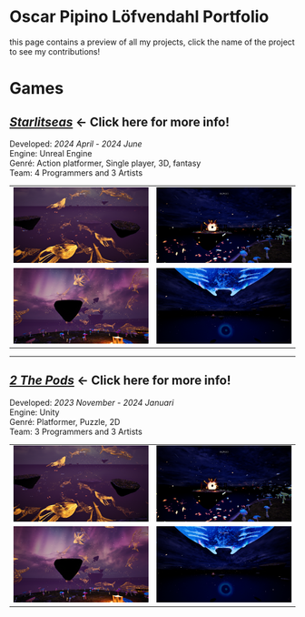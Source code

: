 # Oscar Pipino Löfvendahl Portfolio

this page contains a preview of all my projects, click the name of the project to see my contributions!

# Games

## [***Starlitseas***](Starlitseas#starlitseas) ← Click here for more info!

Developed: *2024 April - 2024 June*  
Engine: Unreal Engine  
Genré: Action platformer, Single player, 3D, fantasy  
Team: 4 Programmers and 3 Artists

<table>
  <tr>
    <td width="50%"><img src="Images\4fwBKb.png" /></td>
    <td width="50%"><img src="Images\klxR34.png" /></td>
  </tr>
  <tr>
    <td width="50%"><img src="Images\pqfrqE.png" /></td>
    <td width="50%"><img src="Images\y71sQY.png" /></td>
  </tr>
</table>

---

## [***2 The Pods***](2-The-Pods#2-the-pods) ← Click here for more info!

Developed: *2023 November - 2024 Januari*  
Engine: Unity  
Genré: Platformer, Puzzle, 2D  
Team: 3 Programmers and 3 Artists

<table>
  <tr>
    <td width="50%"><img src="Images\4fwBKb.png" /></td>
    <td width="50%"><img src="Images\klxR34.png" /></td>
  </tr>
  <tr>
    <td width="50%"><img src="Images\pqfrqE.png" /></td>
    <td width="50%"><img src="Images\y71sQY.png" /></td>
  </tr>
</table>
